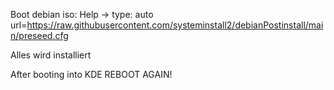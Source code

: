 Boot debian iso: Help -> type: auto url=https://raw.githubusercontent.com/systeminstall2/debianPostinstall/main/preseed.cfg <Enter>   

Alles wird installiert 

After booting into KDE REBOOT AGAIN!
